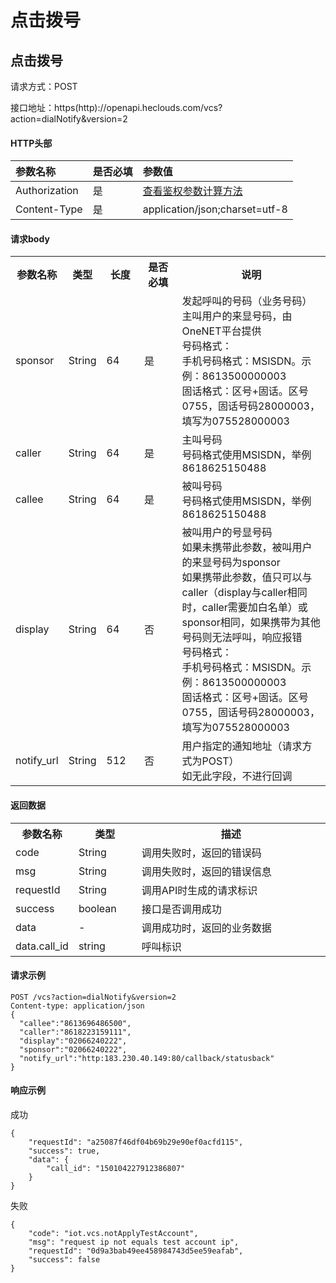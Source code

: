# 点击拨号

## 点击拨号

请求方式：POST

接口地址：https(http)://openapi.heclouds.com/vcs?action=dialNotify&version=2

#### HTTP头部

|参数名称|是否必填|参数值|
|:-|:-|:-|
|Authorization|是|[查看鉴权参数计算方法](/book/api/auth.md)|
|Content-Type|是|application/json;charset=utf-8|

#### 请求body

<table>
<tr><th width="15%">参数名称</th><th width="12%">类型</th><th width="12%">长度</th><th width="12%">是否必填</th><th>说明</th></tr>
<tr><td>sponsor</td><td>String</td><td>64</td><td>是</td><td>发起呼叫的号码（业务号码）<br>主叫用户的来显号码，由OneNET平台提供<br>号码格式：<br>手机号码格式：MSISDN。示例：8613500000003<br>固话格式：区号+固话。区号0755，固话号码28000003，填写为075528000003</td></tr>
<tr><td>caller</td><td>String</td><td>64</td><td>是</td><td>主叫号码<br>号码格式使用MSISDN，举例8618625150488</td></tr>
<tr><td>callee</td><td>String</td><td>64</td><td>是</td><td>被叫号码<br>号码格式使用MSISDN，举例8618625150488</td></tr>
<tr><td>display</td><td>String</td><td>64</td><td>否</td><td>被叫用户的号显号码<br>如果未携带此参数，被叫用户的来显号码为sponsor<br>如果携带此参数，值只可以与caller（display与caller相同时，caller需要加白名单）或sponsor相同，如果携带为其他号码则无法呼叫，响应报错<br>号码格式：<br>手机号码格式：MSISDN。示例：8613500000003<br>固话格式：区号+固话。区号0755，固话号码28000003，填写为075528000003</td></tr>
<tr><td>notify_url</td><td>String</td><td>512</td><td>否</td><td>用户指定的通知地址（请求方式为POST）<br>如无此字段，不进行回调</td></tr>
</table>

#### 返回数据

<table>
<tr><th width="20%">参数名称</th><th width="20%">类型</th><th>描述</th></tr>
<tr><td>code</td><td>String</td><td>调用失败时，返回的错误码</td></tr>
<tr><td>msg</td><td>String</td><td>调用失败时，返回的错误信息</td></tr>
<tr><td>requestId</td><td>String</td><td>调用API时生成的请求标识</td></tr>
<tr><td>success</td><td>boolean</td><td>接口是否调用成功</td></tr>
<tr><td>data</td><td>-</td><td>调用成功时，返回的业务数据</td></tr>
<tr><td>data.call_id</td><td>string</td><td>呼叫标识</td></tr>
</table>

#### 请求示例

    POST /vcs?action=dialNotify&version=2
    Content-type: application/json
    {
      "callee":"8613696486500",
      "caller":"8618223159111",
      "display":"02066240222",
      "sponsor":"02066240222",
      "notify_url":"http:183.230.40.149:80/callback/statusback"
    }


#### 响应示例

成功

    {
        "requestId": "a25087f46df04b69b29e90ef0acfd115", 
        "success": true,
        "data": {
            "call_id": "150104227912386807"
        }
    }

失败

    {
        "code": "iot.vcs.notApplyTestAccount",
        "msg": "request ip not equals test account ip",
        "requestId": "0d9a3bab49ee458984743d5ee59eafab",
        "success": false
    }


